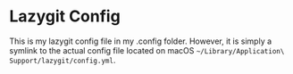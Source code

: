 # Lazygit Config

This is my lazygit config file in my .config folder. However, it is simply a symlink to the actual config file located on macOS `~/Library/Application\ Support/lazygit/config.yml`.
